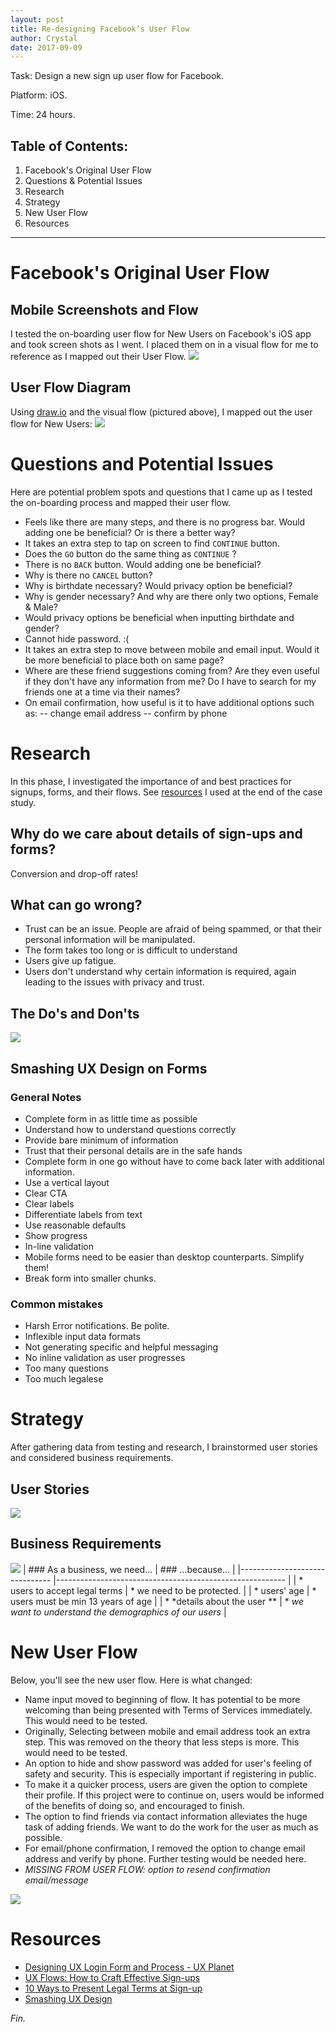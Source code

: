 ```yaml
---
layout: post
title: Re-designing Facebook’s User Flow
author: Crystal
date: 2017-09-09
---
```


Task: Design a new sign up user flow for Facebook.

Platform: iOS.

Time: 24 hours.

## Table of Contents:
1. Facebook's Original User Flow
2. Questions & Potential Issues
3. Research 
4. Strategy
5. New User Flow
6. Resources

---

# Facebook's Original User Flow
## Mobile Screenshots and Flow
I tested the on-boarding user flow for New Users on Facebook's iOS app and took screen shots as I went. I placed them on in a visual flow for me to reference as I mapped out their User Flow.
![](https://static.notion-static.com/d890b6a2e61c40b18f29802ae43bbae3/Faceboom-mobile-userflow.png)

## User Flow Diagram
Using [draw.io](http://draw.io) and the visual flow (pictured above), I mapped out the user flow for New Users:
![](https://static.notion-static.com/740b782b853a41d4ad844973cfd12241/facebook-userflows-newuser-1.0.jpg)

# Questions and Potential Issues
Here are potential problem spots and questions that I came up as I tested the on-boarding process and mapped their user flow.
- Feels like there are many steps, and there is no progress bar. Would adding one be beneficial? Or is there a better way?
- It takes an extra step to tap on screen to find `CONTINUE` button.
- Does the `GO` button do the same thing as `CONTINUE` ?
- There is no `BACK` button. Would adding one be beneficial?
- Why is there no `CANCEL` button?
- Why is birthdate necessary? Would privacy option be beneficial?
- Why is gender necessary? And why are there only two options, Female & Male?
- Would privacy options be beneficial when inputting birthdate and gender?
- Cannot hide password. :(
- It takes an extra step to move between mobile and email input. Would it be more beneficial to place both on same page?
- Where are these friend suggestions coming from? Are they even useful if they don't have any information from me? Do I have to search for my friends one at a time via their names?
- On email confirmation, how useful is it to have additional options such as:
	  -- change email address
	  -- confirm by phone

# Research
In this phase, I investigated the importance of and best practices for signups, forms, and their flows. See [resources](#resources) I used at the end of the case study.

## Why do we care about details of sign-ups and forms?
Conversion and drop-off rates! 

## What can go wrong?
- Trust can be an issue. People are afraid of being spammed, or that their personal information will be manipulated.
- The form takes too long or is difficult to understand
- Users give up fatigue.
- Users don't understand why certain information is required, again leading to the issues with privacy and trust.

## The Do's and Don'ts
![](https://static.notion-static.com/99419468-c8fc-4ffe-9293-c3b12e80b13a/B046129F-58D0-4B09-A464-09E6C0756F08.png)

## Smashing UX Design on Forms
### General Notes
- Complete form in as little time as possible
- Understand how to understand questions correctly
- Provide bare minimum of information
- Trust that their personal details are in the safe hands
- Complete form in one go without have to come back later with additional information.
- Use a vertical layout
- Clear CTA
- Clear labels
- Differentiate labels from text
- Use reasonable defaults
- Show progress
- In-line validation
- Mobile forms need to be easier than desktop counterparts. Simplify them!
- Break form into smaller chunks.

### Common mistakes
- Harsh Error notifications. Be polite.
- Inflexible input data formats
- Not generating specific and helpful messaging
- No inline validation as user progresses
- Too many questions
- Too much legalese


#  Strategy
After gathering data from testing and research, I brainstormed user stories and considered business requirements.

## User Stories
![](https://static.notion-static.com/22510552-819d-48f7-a502-8ff9ab913017/777337C0-0C9F-41A5-B984-B0BD3F08A249.png)

## Business Requirements
![](https://static.notion-static.com/9da25dd5-1b12-4a76-a4dd-cdbb40f11eac/F808C9C5-7991-4AE7-BBE1-677D1AD067FC.png)
| ### As a business, we need... 	| ### ...because...                                       	|
|-------------------------------	|---------------------------------------------------------	|
| * users to accept legal terms 	| * we need to be protected.                              	|
| * users' age                  	| * users must be min 13 years of age                     	|
| * *details about the user **  	| * *we want to understand the demographics of our users* 	|


#  New User Flow
Below, you'll see the new user flow. Here is what changed:

- Name input moved to beginning of flow. It has potential to be more welcoming than being presented with Terms of Services immediately. This would need to be tested.
- Originally, Selecting between mobile and email address took an extra step. This was removed on the theory that less steps is more. This would need to be tested.
- An option to hide and show password was added for user's feeling of safety and security. This is especially important if registering in public.
- To make it a quicker process, users are given the option to complete their profile. If this project were to continue on, users would be informed of the benefits of doing so, and encouraged to finish.
- The option to find friends via contact information alleviates the huge task of adding friends. We want to do the work for the user as much as possible.
- For email/phone confirmation, I removed the option to change email address and verify by phone. Further testing would be needed here.
- *MISSING FROM USER FLOW: option to resend confirmation email/message*

![](https://static.notion-static.com/0777cd79e31f462eaadeda8b057a38d0/facebook-userflows-newuser-2.0.jpg)

# Resources
* [Designing UX Login Form and Process - UX Planet](https://uxplanet.org/designing-ux-login-form-and-process-8b17167ed5b9)
* [UX Flows: How to Craft Effective Sign-ups](https://www.dtelepathy.com/blog/design/ux-flows-sign-ups)
* [10 Ways to Present Legal Terms at Sign-up](https://www.pactsafe.com/blog/10-ways-to-present-legal-terms-at-sign-up)
* [Smashing UX Design](https://www.goodreads.com/book/show/8675550-smashing-ux-design)


 _Fin._
